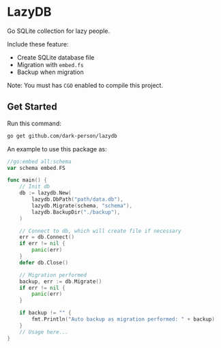 # LazyDB

Go SQLite collection for lazy people.

Include these feature:

- Create SQLite database file
- Migration with `embed.fs`
- Backup when migration

Note: You must has `CGO` enabled to compile this project.

## Get Started

Run this command:

```bash
go get github.com/dark-person/lazydb
```

An example to use this package as:

```go
//go:embed all:schema
var schema embed.FS

func main() {
    // Init db
    db := lazydb.New(
        lazydb.DbPath("path/data.db"),
        lazydb.Migrate(schema, "schema"),
        lazydb.BackupDir("./backup"),
    )

    // Connect to db, which will create file if necessary
    err = db.Connect()
    if err != nil {
	    panic(err)
    }
    defer db.Close()

    // Migration performed
    backup, err := db.Migrate()
    if err != nil {
	    panic(err)
    }

    if backup != "" {
	    fmt.Println("Auto backup as migration performed: " + backup)
    }
    // Usage here...
}
```
